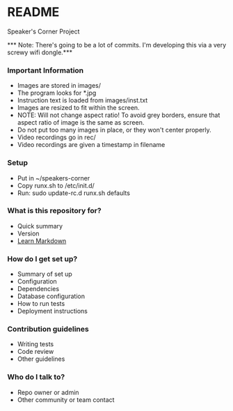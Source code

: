 # README #

Speaker's Corner Project

*** Note: There's going to be a lot of commits. I'm developing this via a very screwy wifi dongle.***


### Important Information ###

* Images are stored in images/
* The program looks for *.jpg
* Instruction text is loaded from images/inst.txt
* Images are resized to fit within the screen.
* NOTE: Will not change aspect ratio! To avoid grey borders, ensure that aspect ratio of image is the same as screen.
* Do not put too many images in place, or they won't center properly.
* Video recordings go in rec/
* Video recordings are given a timestamp in filename


### Setup ###

* Put in ~/speakers-corner
* Copy runx.sh to /etc/init.d/
* Run: sudo update-rc.d runx.sh defaults


### What is this repository for? ###

* Quick summary
* Version
* [Learn Markdown](https://bitbucket.org/tutorials/markdowndemo)


### How do I get set up? ###

* Summary of set up
* Configuration
* Dependencies
* Database configuration
* How to run tests
* Deployment instructions


### Contribution guidelines ###

* Writing tests
* Code review
* Other guidelines


### Who do I talk to? ###

* Repo owner or admin
* Other community or team contact
